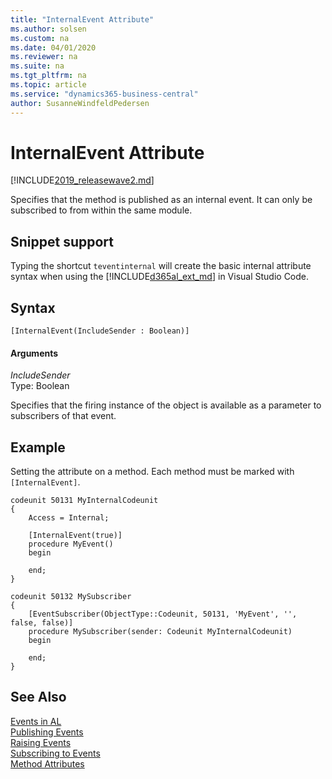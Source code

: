 ```yaml
---
title: "InternalEvent Attribute"
ms.author: solsen
ms.custom: na
ms.date: 04/01/2020
ms.reviewer: na
ms.suite: na
ms.tgt_pltfrm: na
ms.topic: article
ms.service: "dynamics365-business-central"
author: SusanneWindfeldPedersen
---
```


# InternalEvent Attribute

[!INCLUDE[2019_releasewave2.md](../../includes/2019_releasewave2.md)]

Specifies that the method is published as an internal event. It can only be subscribed to from within the same module.

## Snippet support
Typing the shortcut `teventinternal` will create the basic internal attribute syntax when using the [!INCLUDE[d365al_ext_md](../../includes/d365al_ext_md.md)] in Visual Studio Code.

## Syntax  
```  
[InternalEvent(IncludeSender : Boolean)]
```
  
#### Arguments  
*IncludeSender*  
Type: Boolean  

Specifies that the firing instance of the object is available as a parameter to subscribers of that event.

## Example
Setting the attribute on a method. Each method must be marked with `[InternalEvent]`.

```
codeunit 50131 MyInternalCodeunit
{
    Access = Internal;

    [InternalEvent(true)]
    procedure MyEvent()
    begin

    end;
}

codeunit 50132 MySubscriber
{
    [EventSubscriber(ObjectType::Codeunit, 50131, 'MyEvent', '', false, false)]
    procedure MySubscriber(sender: Codeunit MyInternalCodeunit)
    begin

    end;
}

```
 
## See Also  
[Events in AL](../devenv-events-in-al.md)  
[Publishing Events](../devenv-publishing-events.md)   
[Raising Events](../devenv-raising-events.md)   
[Subscribing to Events](../devenv-subscribing-to-events.md)   
[Method Attributes](devenv-method-attributes.md)